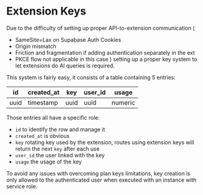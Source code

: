 # Extension Keys

Due to the difficulty of setting up proper API-to-extension communication (
- SameSite=Lax on Supabase Auth Cookies
- Origin mismatch
- Friction and fragmentation if adding authentication separately in the ext
- PKCE flow not applicable in this case
) setting up a proper key system to let extensions do AI queries is required.

This system is fairly easy, it consists of a table containing 5 entries:

|   id     |   created_at   |   key   |   user_id   |   usage   |
| -------- | -------------- | ------- | ----------- | --------- |
| uuid     | timestamp      | uuid    | uuid        | numeric   |

Those entries all have a specific role:
- `id` to identify the row and manage it
- `created_at` is obvious
- `key` rotating key used by the extension, routes using extension keys will
    return the next `key` after each use
- `user_id` the user linked with the key
- `usage` the usage of the key

To avoid any issues with overcoming plan keys limitations, key creation is only
allowed to the authenticated user when executed with an instance with service
role.
